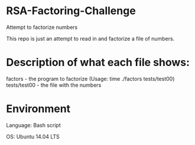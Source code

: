 # RSA-Factoring-Challenge
Attempt to factorize numbers

This repo is just an attempt to read in and factorize a file of numbers.

# Description of what each file shows:
factors - the program to factorize (Usage: time ./factors tests/test00)
tests/test00 - the file with the numbers


#  Environment

Language: Bash script

OS: Ubuntu 14.04 LTS
